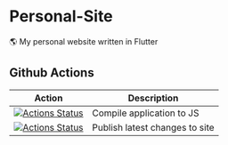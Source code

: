 # Personal-Site

🌎 My personal website written in Flutter

## Github Actions

| **Action**                                                                                                                                                  | **Description**                |
| ----------------------------------------------------------------------------------------------------------------------------------------------------------- | ------------------------------ |
| [![Actions Status](https://github.com/Matt-Gleich/Personal-Site/workflows/Flutter%20Build/badge.svg)](https://github.com/Matt-Gleich/Personal-Site/actions) | Compile application to JS      |
| [![Actions Status](https://github.com/Matt-Gleich/Personal-Site/workflows/Publish/badge.svg)](https://github.com/Matt-Gleich/Personal-Site/actions)         | Publish latest changes to site |  | Deploy changes to site |
